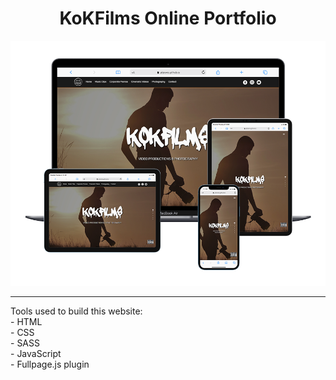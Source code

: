<h1 align="center">KoKFilms Online Portfolio</h1>

![preview](https://github.com/ptsionis/kokfilms/blob/main/preview.png?raw=true)
<hr>
Tools used to build this website:<br>
- HTML<br>
- CSS<br>
- SASS<br>
- JavaScript<br>
- Fullpage.js plugin
